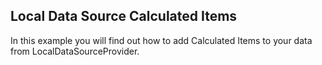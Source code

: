 ## Local Data Source Calculated Items
In this example you will find out how to add Calculated Items to your data from LocalDataSourceProvider.

[//]: <keywords:LocalDataSourceProvider>